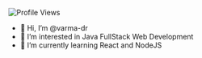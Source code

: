![Profile Views](https://komarev.com/ghpvc/?username=varma-dr&color=brightgreen)

- 👋 Hi, I’m @varma-dr
- 👀 I’m interested in Java FullStack Web Development 
- 🌱 I’m currently learning React and NodeJS




<!---
varma-dr/varma-dr is a ✨ special ✨ repository because its `README.md` (this file) appears on your GitHub profile.
You can click the Preview link to take a look at your changes.
--->
